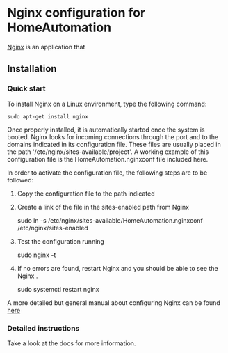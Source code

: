 

# Nginx configuration for HomeAutomation

[Nginx][0] is an application that 

## Installation

### Quick start

To install Nginx on a Linux environment, type the following command:

    sudo apt-get install nginx

Once properly installed, it is automatically started once the system is booted. 
Nginx looks for incoming connections through the port and to the domains indicated in its configuration file. These files are usually placed in the path '/etc/nginx/sites-available/project'. A working example of this configuration file is the HomeAutomation.nginxconf file included here.

In order to activate the configuration file, the following steps are to be followed:
   1. Copy the configuration file to the path indicated
   2. Create a link of the file in the sites-enabled path from Nginx
			
		sudo ln -s /etc/nginx/sites-available/HomeAutomation.nginxconf /etc/nginx/sites-enabled  

   3. Test the configuration running
 		
		sudo nginx -t				
	
   4. If no errors are found, restart Nginx and you should be able to see the Nginx .
   
		sudo systemctl restart nginx

A more detailed but general manual about configuring Nginx can be found [here][1]	

### Detailed instructions

Take a look at the docs for more information.

[0]: https://nginx.org/en/
[1]: https://www.digitalocean.com/community/tutorials/how-to-set-up-django-with-postgres-nginx-and-gunicorn-on-ubuntu-16-04

